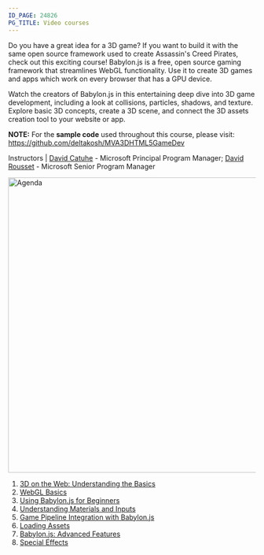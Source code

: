 ```yaml
---
ID_PAGE: 24826
PG_TITLE: Video courses
---
```

Do you have a great idea for a 3D game? If you want to build it with the same open source framework used to create Assassin's Creed Pirates, check out this exciting course! Babylon.js is a free, open source gaming framework that streamlines WebGL functionality. Use it to create 3D games and apps which work on every browser that has a GPU device.

Watch the creators of Babylon.js in this entertaining deep dive into 3D game development, including a look at collisions, particles, shadows, and texture. Explore basic 3D concepts, create a 3D scene, and connect the 3D assets creation tool to your website or app.

**NOTE:** For the **sample code** used throughout this course, please visit: https://github.com/deltakosh/MVA3DHTML5GameDev

Instructors | [David Catuhe](http://twitter.com/deltakosh) - Microsoft Principal Program Manager; [David Rousset](http://twitter.com/davrous) - Microsoft Senior Program Manager

<img src="http://az612410.vo.msecnd.net/wwwbabylonjs/doc/agendavideoscourse.jpg" alt="Agenda" style="width: 600px;"/>

1. [3D on the Web: Understanding the Basics](https://www.babylonjs.com/page.php?p=24827)
2. [WebGL Basics](https://www.babylonjs.com/page.php?p=24828)
3. [Using Babylon.js for Beginners](https://www.babylonjs.com/page.php?p=24829)
4. [Understanding Materials and Inputs](https://www.babylonjs.com/page.php?p=24830)
5. [Game Pipeline Integration with Babylon.js](https://www.babylonjs.com/page.php?p=24831)
6. [Loading Assets](https://www.babylonjs.com/page.php?p=24832)
7. [Babylon.js: Advanced Features](https://www.babylonjs.com/page.php?p=24833)
8. [Special Effects](https://www.babylonjs.com/page.php?p=24834)